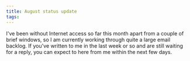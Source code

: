 ```yaml
---
title: August status update
tags: 
---
```


I've been without Internet access so far this month apart from a couple of brief windows, so I am currently working through quite a large email backlog. If you've written to me in the last week or so and are still waiting for a reply, you can expect to here from me within the next few days.
